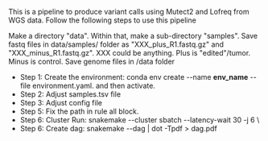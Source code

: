 This is a pipeline to produce variant calls using Mutect2 and Lofreq from WGS data. Follow the following steps to use this pipeline 

Make a directory "data". Within that, make a sub-directory "samples". Save fastq files in data/samples/ folder as "XXX_plus_R1.fastq.gz" and "XXX_minus_R1.fastq.gz". XXX could be anything. Plus is "edited"/tumor. Minus is control. Save genome files in /data folder
* Step 1: Create the environment: conda env create --name **env_name** --file environment.yaml. and then activate.
* Step 2: Adjust samples.tsv file
* Step 3: Adjust config file
* Step 5: Fix the path in rule all block.
* Step 6: Cluster Run: snakemake --cluster sbatch --latency-wait 30  -j 6 \
* Step 6: Create dag: snakemake --dag | dot -Tpdf > dag.pdf
